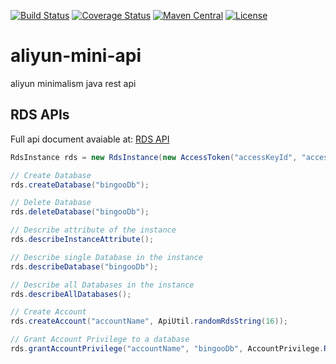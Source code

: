 [![Build Status](https://travis-ci.org/bingoohuang/aliyun-mini-api.svg?branch=master)](https://travis-ci.org/bingoohuang/aliyun-mini-api)
[![Coverage Status](https://coveralls.io/repos/github/bingoohuang/aliyun-mini-api/badge.svg?branch=master)](https://coveralls.io/github/bingoohuang/aliyun-mini-api?branch=master)
[![Maven Central](https://maven-badges.herokuapp.com/maven-central/com.github.bingoohuang/aliyun-mini-api/badge.svg?style=flat-square)](https://maven-badges.herokuapp.com/maven-central/com.github.bingoohuang/aliyun-mini-api/)
[![License](http://img.shields.io/:license-apache-brightgreen.svg)](http://www.apache.org/licenses/LICENSE-2.0.html)


# aliyun-mini-api
aliyun minimalism java rest api

## RDS APIs

Full api document avaiable at: [RDS API](http://imgs-storage.cdn.aliyuncs.com/help/rds/RDS-API-Reference.pdf)

```JAVA
RdsInstance rds = new RdsInstance(new AccessToken("accessKeyId", "accessKeySecret"), "dbInstanceId");

// Create Database
rds.createDatabase("bingooDb");

// Delete Database
rds.deleteDatabase("bingooDb");

// Describe attribute of the instance
rds.describeInstanceAttribute();

// Describe single Database in the instance
rds.describeDatabase("bingooDb");

// Describe all Databases in the instance
rds.describeAllDatabases();

// Create Account
rds.createAccount("accountName", ApiUtil.randomRdsString(16));

// Grant Account Privilege to a database
rds.grantAccountPrivilege("accountName", "bingooDb", AccountPrivilege.ReadWrite);

```
